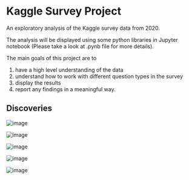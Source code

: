 # Kaggle Survey Project
An exploratory analysis of the Kaggle survey data from 2020.

The analysis will be displayed using some python libraries in Jupyter notebook (Please take a look at .pynb file for more details).

The main goals of this project are to 
1. have a high level understanding of the data
2. understand how to work with different question types in the survey
3. display the results
4. report any findings in a meaningful way. 


## Discoveries
![image](https://user-images.githubusercontent.com/20074613/121433337-dd728e80-c949-11eb-9e16-9b135be584a2.png)

![image](https://user-images.githubusercontent.com/20074613/121220913-0ebc6300-c853-11eb-9d0c-a9efda3a7bb5.png)

![image](https://user-images.githubusercontent.com/20074613/121433202-aef4b380-c949-11eb-895c-28075d2cea37.png)

![image](https://user-images.githubusercontent.com/20074613/121433229-bb790c00-c949-11eb-97ad-091652436150.png)

![image](https://user-images.githubusercontent.com/20074613/121433264-c7fd6480-c949-11eb-806a-786724bb7fad.png)


